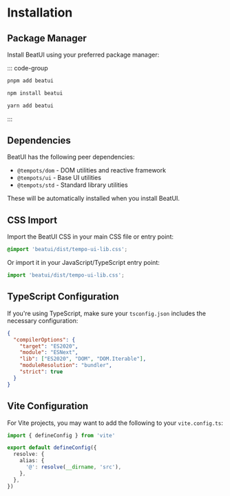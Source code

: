 # Installation

## Package Manager

Install BeatUI using your preferred package manager:

::: code-group

```bash [pnpm]
pnpm add beatui
```

```bash [npm]
npm install beatui
```

```bash [yarn]
yarn add beatui
```

:::

## Dependencies

BeatUI has the following peer dependencies:

- `@tempots/dom` - DOM utilities and reactive framework
- `@tempots/ui` - Base UI utilities
- `@tempots/std` - Standard library utilities

These will be automatically installed when you install BeatUI.

## CSS Import

Import the BeatUI CSS in your main CSS file or entry point:

```css
@import 'beatui/dist/tempo-ui-lib.css';
```

Or import it in your JavaScript/TypeScript entry point:

```typescript
import 'beatui/dist/tempo-ui-lib.css';
```

## TypeScript Configuration

If you're using TypeScript, make sure your `tsconfig.json` includes the necessary configuration:

```json
{
  "compilerOptions": {
    "target": "ES2020",
    "module": "ESNext",
    "lib": ["ES2020", "DOM", "DOM.Iterable"],
    "moduleResolution": "bundler",
    "strict": true
  }
}
```

## Vite Configuration

For Vite projects, you may want to add the following to your `vite.config.ts`:

```typescript
import { defineConfig } from 'vite'

export default defineConfig({
  resolve: {
    alias: {
      '@': resolve(__dirname, 'src'),
    },
  },
})
```

